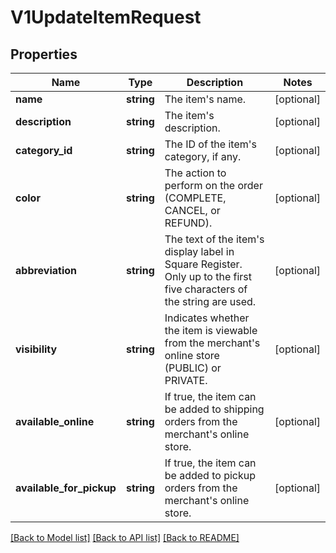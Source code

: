 # V1UpdateItemRequest

## Properties
Name | Type | Description | Notes
------------ | ------------- | ------------- | -------------
**name** | **string** | The item&#39;s name. | [optional] 
**description** | **string** | The item&#39;s description. | [optional] 
**category_id** | **string** | The ID of the item&#39;s category, if any. | [optional] 
**color** | **string** | The action to perform on the order (COMPLETE, CANCEL, or REFUND). | [optional] 
**abbreviation** | **string** | The text of the item&#39;s display label in Square Register. Only up to the first five characters of the string are used. | [optional] 
**visibility** | **string** | Indicates whether the item is viewable from the merchant&#39;s online store (PUBLIC) or PRIVATE. | [optional] 
**available_online** | **string** | If true, the item can be added to shipping orders from the merchant&#39;s online store. | [optional] 
**available_for_pickup** | **string** | If true, the item can be added to pickup orders from the merchant&#39;s online store. | [optional] 

[[Back to Model list]](../README.md#documentation-for-models) [[Back to API list]](../README.md#documentation-for-api-endpoints) [[Back to README]](../README.md)


